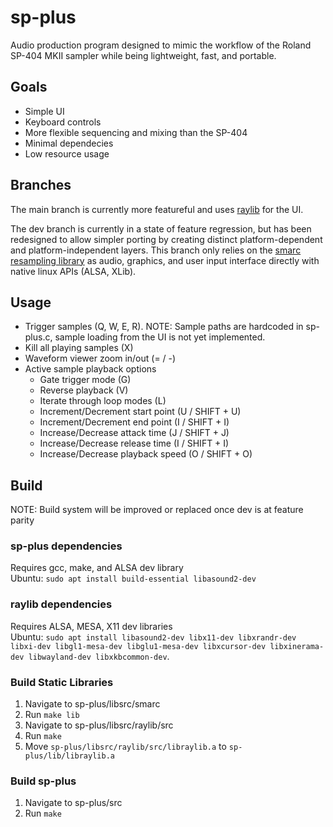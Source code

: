 # sp-plus
Audio production program designed to mimic the workflow of the Roland SP-404 MKII sampler while being lightweight, fast, and portable.

## Goals
- Simple UI
- Keyboard controls
- More flexible sequencing and mixing than the SP-404
- Minimal dependecies
- Low resource usage

## Branches
The main branch is currently more featureful and uses [raylib](https://github.com/raysan5/raylib) for the UI.

The dev branch is currently in a state of feature regression, but has been redesigned to allow simpler porting by creating distinct platform-dependent and platform-independent layers. This branch only relies on the [smarc resampling library](https://audio-smarc.sourceforge.net/) as audio, graphics, and user input interface directly with native linux APIs (ALSA, XLib).

## Usage
- Trigger samples (Q, W, E, R). NOTE: Sample paths are hardcoded in sp-plus.c, sample loading from the UI is not yet implemented.
- Kill all playing samples (X)
- Waveform viewer zoom in/out (= / -)
- Active sample playback options
  - Gate trigger mode (G)
  - Reverse playback (V)
  - Iterate through loop modes (L)
  - Increment/Decrement start point (U / SHIFT + U)
  - Increment/Decrement end point (I / SHIFT + I)
  - Increase/Decrease attack time (J / SHIFT + J)
  - Increase/Decrease release time (I / SHIFT + I)
  - Increase/Decrease playback speed (O / SHIFT + O)
 

## Build
NOTE: Build system will be improved or replaced once dev is at feature parity
### sp-plus dependencies
Requires gcc, make, and ALSA dev library \
Ubuntu: `sudo apt install build-essential libasound2-dev`
### raylib dependencies
Requires ALSA, MESA, X11 dev libraries \
Ubuntu: `sudo apt install libasound2-dev libx11-dev libxrandr-dev libxi-dev libgl1-mesa-dev libglu1-mesa-dev libxcursor-dev libxinerama-dev libwayland-dev libxkbcommon-dev`.
### Build Static Libraries
1. Navigate to sp-plus/libsrc/smarc
2. Run `make lib`
3. Navigate to sp-plus/libsrc/raylib/src
4. Run `make`
5. Move `sp-plus/libsrc/raylib/src/libraylib.a` to `sp-plus/lib/libraylib.a`
### Build sp-plus
1. Navigate to sp-plus/src
2. Run `make`
